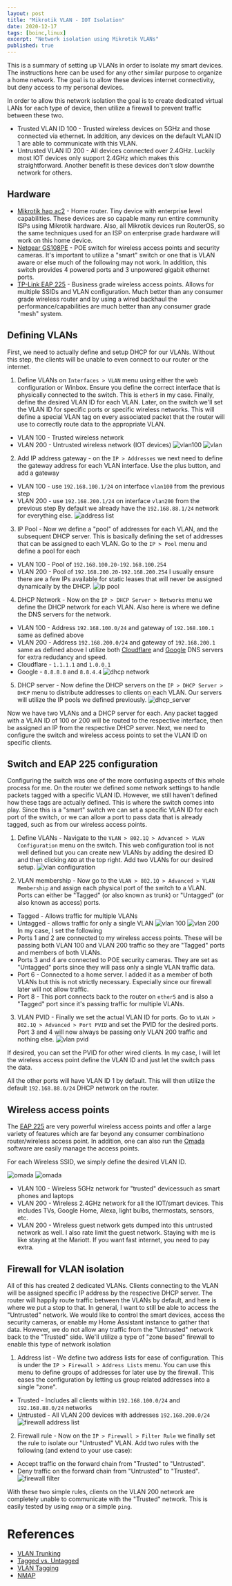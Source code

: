 ```yaml
---
layout: post
title: "Mikrotik VLAN - IOT Isolation"
date: 2020-12-17
tags: [boinc,linux]
excerpt: "Network isolation using Mikrotik VLANs"
published: true
---
```


This is a summary of setting up VLANs in order to isolate my smart devices. 
The instructions here can be used for any other similar purpose to organize a home network.
The goal is to allow these devices internet connectivity, but deny access to my personal devices. 

In order to allow this network isolation the goal is to create dedicated virtual LANs for each type of device, then utilize a firewall to prevent traffic between these two.

* Trusted VLAN ID 100 - Trusted wireless devices on 5GHz and those connected via ethernet. In addition, any devices on the default VLAN ID 1 are able to communicate with this VLAN.
* Untrusted VLAN ID 200 - All devices connected over 2.4GHz. Luckily most IOT devices only support 2.4GHz which makes this straightforward. Another benefit is these devices don't slow downthe network for others.


## Hardware

* [Mikrotik hap ac2](https://mikrotik.com/product/hap_ac2) - Home router. Tiny device with enterprise level capabilities. These devices are so capable many run entire community ISPs using  Mikrotik hardware. Also, all Mikrotik devices run RouterOS, so the same techniques used for an ISP on enterprise grade hardware will work on this home device.
* [Netgear GS108PE](https://www.netgear.com/business/wired/switches/smart-managed-plus/gs108pe) - POE switch for wireless access points and security cameras. It's important to utilize a "smart" switch or one that is VLAN aware or else much of the following may not work. In addition, this switch provides 4 powered ports and 3 unpowered gigabit ethernet ports. 
* [TP-Link EAP 225](https://www.tp-link.com/us/business-networking/ceiling-mount-access-point/eap225/) - Business grade wireless access points. Allows for multiple SSIDs and VLAN configuration. Much better than any consumer grade wireless router and by using a wired backhaul the performance/capabilities are much better than any consumer grade "mesh" system.

## Defining VLANs

First, we need to actually define and setup DHCP for our VLANs. 
Without this step, the clients will be unable to even connect to our router or the internet.

1. Define VLANs on `Interfaces > VLAN` menu using either the web configuration or Winbox. 
Ensure you define the correct interface that is physically connected to the switch. 
This is `ether5` in my case. 
Finally, define the desired VLAN ID for each VLAN. 
Later, on the switch we'll set the VLAN ID for specific ports or specific wireless networks.
This will define a special VLAN tag on every associated packet that the router will use to correctly route data to the appropriate VLAN.
* VLAN 100 - Trusted wireless network
* VLAN 200 - Untrusted wireless network (IOT devices)
![vlan100](/assets/vlan/vlan100.png)
![vlan](/assets/vlan/vlan_interfaces.png)

2. Add IP address gateway - on the `IP > Addresses` we next need to define the gateway address for each VLAN interface. 
Use the plus button, and add a gateway
* VLAN 100 - use `192.168.100.1/24` on interface `vlan100` from the previous step
* VLAN 200 - use `192.168.200.1/24` on interface `vlan200` from the previous step
By default we already have the `192.168.88.1/24` network for everything else. 
![address list](/assets/vlan/address_list.png)

3. IP Pool - Now we define a "pool" of addresses for each VLAN, and the subsequent DHCP server. 
This is basically defining the set of addresses that can be assigned to each VLAN. 
Go to the `IP > Pool` menu and define a pool for each
* VLAN 100 - Pool of `192.168.100.20-192.168.100.254`
* VLAN 200 - Pool of `192.168.200.20-192.168.200.254`
I usually ensure there are a few IPs available for static leases that will never be assigned dynamically by the DHCP.
![ip pool](/assets/vlan/ip_pool.png)

4. DHCP Network - Now on the `IP > DHCP Server > Networks` menu we define the DHCP network for each VLAN. 
Also here is where we define the DNS servers for the network. 
* VLAN 100 - Address `192.168.100.0/24` and gateway of `192.168.100.1` same as defined above
* VLAN 200 - Address `192.168.200.0/24` and gateway of `192.168.200.1` same as defined above
I utilize both [Cloudflare](https://1.1.1.1/dns/) and [Google](https://developers.google.com/speed/public-dns) DNS servers for extra redudancy and speed. 
* Cloudflare - `1.1.1.1` and `1.0.0.1`
* Google - `8.8.8.8` and `8.8.4.4`
![dhcp network](/assets/vlan/dhcp_network.png)

5. DHCP server - Now define the DHCP servers on the `IP > DHCP Server > DHCP` menu to distribute addresses to clients on each VLAN. 
Our servers will utilize the IP pools we defined previously.
![dhcp_server](/assets/vlan/dhcp_server.png)

Now we have two VLANs and a DHCP server for each. 
Any packet tagged with a VLAN ID of 100 or 200 will be routed to the respective interface, then be  assigned an IP from the respective DHCP server.
Next, we need to configure the switch and wireless access points to set the VLAN ID on specific clients.

## Switch and EAP 225 configuration

Configuring the switch was one of the more confusing aspects of this whole process for me. 
On the router we defined some network settings to handle packets tagged with a specific VLAN ID. 
However, we still haven't defined how these tags are actually defined. 
This is where the switch comes into play. 
Since this is a "smart" switch we can set a specific VLAN ID for each port of the switch, or we can allow a port to pass data that is already tagged, such as from our wireless access points. 

1. Define VLANs -  Navigate to the `VLAN > 802.1Q > Advanced > VLAN Configuration` menu on the switch. 
This web  configuration tool is not well defined but you can create new VLANs by adding the desired ID and then clicking `ADD` at the top right. 
Add two VLANs for our desired setup.
![vlan configuration](/assets/vlan/vlan_configuration.png)

2. VLAN membership - Now go to the `VLAN > 802.1Q > Advanced > VLAN Membership` and assign each physical port of the switch  to a VLAN.  
Ports can either be "Tagged" (or also known as trunk) or "Untagged" (or also known as access) ports. 
* Tagged - Allows traffic for multiple VLANs
* Untagged - allows traffic for only a single VLAN
![vlan 100](/assets/vlan/vlan_100_membership.png)
![vlan 200](/assets/vlan/vlan_200_membership.png)
In my case, I set the following
* Ports 1 and 2 are connected to my wireless access points. These will be passing both VLAN 100 and VLAN 200 traffic so they are "Tagged" ports and members of both VLANs.
* Ports 3 and 4 are connected to POE security cameras. They are set as "Untagged" ports since they will pass only a single VLAN traffic data. 
* Port 6 - Connected to a home server. I added it as a member of both VLANs but this is not strictly necessary. Especially since our firewall later will not allow traffic. 
* Port 8 - This port connects back to the router on `ether5` and is also a "Tagged" port since it's passing traffic for multiple VLANs.

3. VLAN PVID - Finally we set the actual VLAN ID for  ports. Go to `VLAN > 802.1Q > Advanced > Port PVID` and set the PVID for the desired ports. Port 3 and 4 will now always be passing only VLAN 200 traffic and nothing else. 
![vlan pvid](/assets/vlan/vlan_pvid.png)

If desired, you can set the PVID for other wired clients. 
In my case, I will let the wireless access point define the VLAN ID and just let the switch pass the data.

All the other ports will have VLAN ID 1 by default. 
This will then utilize the default `192.168.88.0/24` DHCP network on the router. 

## Wireless access points

The [EAP 225](https://www.tp-link.com/us/business-networking/ceiling-mount-access-point/eap225/) are very powerful wireless access points and offer a large variety of features which are far beyond any consumer combinationo router/wireless access point.
In addition, one can also run the [Omada](https://www.tp-link.com/us/omada/) software are easily manage the access points. 

For each Wireless SSID, we simply  define the desired VLAN ID.

![omada](/assets/vlan/omada.png)
![omada](/assets/vlan/wireless_vlan.png)

* VLAN 100 - Wireless 5GHz network for "trusted" devicessuch as smart phones and laptops
* VLAN 200 - Wireless 2.4GHz network for all the IOT/smart devices. This includes TVs, Google Home, Alexa, light bulbs, thermostats, sensors, etc. 
* VLAN 200 - Wireless guest network gets dumped into this untrusted network as well. I also rate limit the guest network. Staying with me is like staying at the Mariott. If you want fast internet, you need to pay extra. 

## Firewall for VLAN isolation

All of this has created 2 dedicated VLANs. 
Clients connecting to the VLAN will be assigned specific IP address by the respective DHCP server. 
The router will happily route traffic between the VLANs by default, and here is where we put a stop to that. 
In general, I want to  still be able to access the "Untrusted" network.
We would like to control the smart devices, access the security cameras, or enable my Home Assistant instance to gather that data.
However, we do not allow any traffic from the "Untrusted" network back to the "Trusted" side. 
We'll utilize a type of "zone based" firewall to enable this type of network isolation

1. Address list - We define two address lists for ease of configuration. This is under the `IP > Firewall > Address Lists` menu. You can use this menu to define groups of addresses for later use by the firewall. 
This eases the configuration by letting us group related addresses into a single "zone".
* Trusted - Includes all clients within `192.168.100.0/24` and `192.168.88.0/24` networks
* Untrusted - All VLAN 200 devices with addresses `192.168.200.0/24`
![firewall address list](/assets/vlan/firewall_address_list.png)
2. Firewall rule - Now on the `IP > Firewall > Filter Rule` we finally set the rule to isolate our "Untrusted" VLAN. Add two rules with the following (and extend to your use case):
* Accept traffic on the forward chain from "Trusted" to "Untrusted". 
* Deny traffic on the forward chain from "Untrusted" to "Trusted".
![firewall filter](/assets/vlan/firewall_rule.png)

With these two simple rules, clients on the VLAN 200 network are completely unable to communicate with the "Trusted" network. 
This is easily tested by using `nmap` or a simple `ping`.

# References

* [VLAN Trunking](https://www.manitonetworks.com/mikrotik/2016/3/5/vlan-trunking)
* [Tagged vs. Untagged](https://www.tp-link.com/us/support/faq/418/)
* [VLAN Tagging](https://documentation.meraki.com/General_Administration/Tools_and_Troubleshooting/Fundamentals_of_802.1Q_VLAN_Tagging)
* [NMAP](https://www.manitonetworks.com/security/2016/11/26/network-scanning-with-nmap?rq=nmap)
